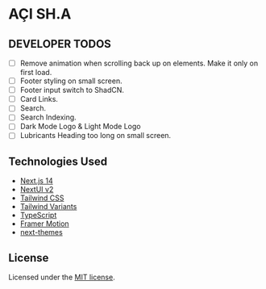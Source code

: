 # AÇI SH.A

## DEVELOPER TODOS

- [ ] Remove animation when scrolling back up on elements. Make it only on first load.
- [ ] Footer styling on small screen.
- [ ] Footer input switch to ShadCN.
- [ ] Card Links.
- [ ] Search.
- [ ] Search Indexing.
- [ ] Dark Mode Logo & Light Mode Logo
- [ ] Lubricants Heading too long on small screen. 

## Technologies Used

- [Next.js 14](https://nextjs.org/docs/getting-started)
- [NextUI v2](https://nextui.org/)
- [Tailwind CSS](https://tailwindcss.com/)
- [Tailwind Variants](https://tailwind-variants.org)
- [TypeScript](https://www.typescriptlang.org/)
- [Framer Motion](https://www.framer.com/motion/)
- [next-themes](https://github.com/pacocoursey/next-themes)


## License

Licensed under the [MIT license](https://github.com/nextui-org/next-app-template/blob/main/LICENSE).
